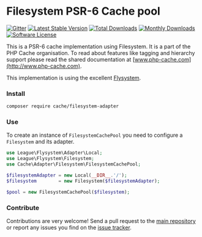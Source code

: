 # Filesystem PSR-6 Cache pool 
[![Gitter](https://badges.gitter.im/php-cache/cache.svg)](https://gitter.im/php-cache/cache?utm_source=badge&utm_medium=badge&utm_campaign=pr-badge)
[![Latest Stable Version](https://poser.pugx.org/cache/filesystem-adapter/v/stable)](https://packagist.org/packages/cache/filesystem-adapter)
[![Total Downloads](https://poser.pugx.org/cache/filesystem-adapter/downloads)](https://packagist.org/packages/cache/filesystem-adapter)
[![Monthly Downloads](https://poser.pugx.org/cache/filesystem-adapter/d/monthly.png)](https://packagist.org/packages/cache/filesystem-adapter)
[![Software License](https://img.shields.io/badge/license-MIT-brightgreen.svg?style=flat-square)](LICENSE)

This is a PSR-6 cache implementation using Filesystem. It is a part of the PHP Cache organisation. To read about 
features like tagging and hierarchy support please read the shared documentation at [www.php-cache.com](http://www.php-cache.com). 

This implementation is using the excellent [Flysystem](http://flysystem.thephpleague.com/).

### Install

```bash
composer require cache/filesystem-adapter
```

### Use

To create an instance of `FilesystemCachePool` you need to configure a `Filesystem` and its adapter. 

```php
use League\Flysystem\Adapter\Local;
use League\Flysystem\Filesystem;
use Cache\Adapter\Filesystem\FilesystemCachePool;

$filesystemAdapter = new Local(__DIR__.'/');
$filesystem        = new Filesystem($filesystemAdapter);

$pool = new FilesystemCachePool($filesystem);
```

### Contribute

Contributions are very welcome! Send a pull request to the [main repository](https://github.com/php-cache/cache) or 
report any issues you find on the [issue tracker](http://issues.php-cache.com).
